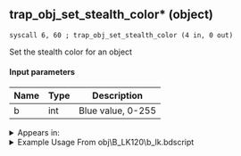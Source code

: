 ## trap_obj_set_stealth_color* (object)

`syscall 6, 60 ; trap_obj_set_stealth_color (4 in, 0 out)`

Set the stealth color for an object

#### Input parameters
| Name | Type | Description
|------|------|------------
| b   | int   | Blue value, 0-255




<details>
	<summary>Appears in:</summary>
| filename | Entity (obj)
|----------|-------------
| obj\B_LK120\b_lk.bdscript       | ((B) Groundshaker)          

</details>

<details>
	<summary>Example Usage From obj\B_LK120\b_lk.bdscript</summary>
```
L17408:
 popToSp 0
 pushImmf 200
 gosub 12, L543
 pushFromFSp 0
 gosub 12, L17500
 pushFromFSp 0
 pushImm 140
 pushImm 145
 pushImm 155
 syscall 6, 60 ; trap_obj_set_stealth_color (4 in, 0 out)
 pushFromFSp 0
 pushImm -1
 syscall 1, 194 ; trap_obj_set_stealth (2 in, 0 out)
 pushFromFSp 0
 gosub 12, L12668
 pushFromPSp 16
 pushImmf 1
 gosub 12, L1596
 pushFromFSp 0
 pushFromPSp 16
 pushImmf 0.95
 syscall 1, 58 ; trap_obj_fly (3 in, 0 out)
 pushFromFSp 0
 gosub 12, L17671
 pushFromFSp 0
 pushFromPAi L23568 ; ___ai 'atk_child_punch' (L23568)
 pushImmf 0
 syscall 1, 90 ; trap_obj_act_shout (3 in, 0 out)
 halt 
 pushFromFSp 0
 pushImm -1
 syscall 1, 195 ; trap_obj_reset_stealth (2 in, 0 out)
 pushFromFSp 0
 gosub 12, L18233
 pushFromFSp 0
 gosub 12, L12507
 pushFromPSpVal 276
 pushFromFSp 0
 gosub 12, L18334
 pushImmf 60
 gosub 12, L543
 ret
```
</details>

